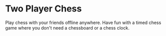 # Two Player Chess
 Play chess with your friends offline anywhere. Have fun with a timed chess game where you don't need a chessboard or a chess clock.

